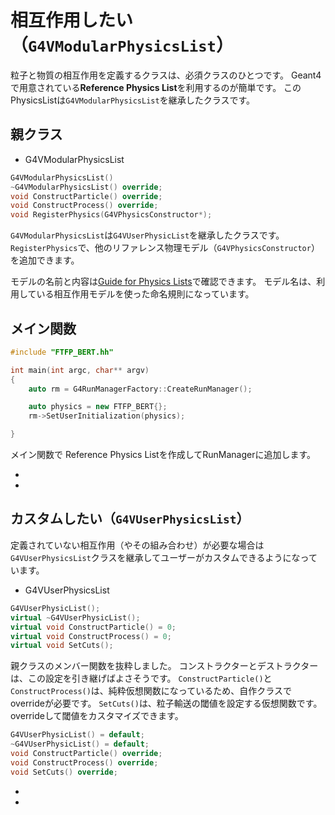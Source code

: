 # 相互作用したい（``G4VModularPhysicsList``）

粒子と物質の相互作用を定義するクラスは、必須クラスのひとつです。
Geant4で用意されている**Reference Physics List**を利用するのが簡単です。
このPhysicsListは``G4VModularPhysicsList``を継承したクラスです。

## 親クラス

- G4VModularPhysicsList

```cpp
G4VModularPhysicsList()
~G4VModularPhysicsList() override;
void ConstructParticle() override;
void ConstructProcess() override;
void RegisterPhysics(G4VPhysicsConstructor*);
```

``G4VModularPhysicsList``は``G4VUserPhysicList``を継承したクラスです。
``RegisterPhysics``で、他のリファレンス物理モデル（``G4VPhysicsConstructor``）を追加できます。

モデルの名前と内容は[Guide for Physics Lists](https://geant4-userdoc.web.cern.ch/UsersGuides/PhysicsListGuide/html/index.html)で確認できます。
モデル名は、利用している相互作用モデルを使った命名規則になっています。

## メイン関数

```cpp
#include "FTFP_BERT.hh"

int main(int argc, char** argv)
{
    auto rm = G4RunManagerFactory::CreateRunManager();

    auto physics = new FTFP_BERT{};
    rm->SetUserInitialization(physics);

}
```

メイン関数で Reference Physics Listを作成してRunManagerに追加します。

- [](./geant4-physics-ftfp_bert.md)
- [](./geant4-physics-opticalphysics.md)

## カスタムしたい（``G4VUserPhysicsList``）

定義されていない相互作用（やその組み合わせ）が必要な場合は``G4VUserPhysicsList``クラスを継承してユーザーがカスタムできるようになっています。

- G4VUserPhysicsList

```cpp
G4VUserPhysicList();
virtual ~G4VUserPhysicList();
virtual void ConstructParticle() = 0;
virtual void ConstructProcess() = 0;
virtual void SetCuts();
```

親クラスのメンバー関数を抜粋しました。
コンストラクターとデストラクターは、この設定を引き継げばよさそうです。
``ConstructParticle()``と``ConstructProcess()``は、純粋仮想関数になっているため、自作クラスでoverrideが必要です。
``SetCuts()``は、粒子輸送の閾値を設定する仮想関数です。
overrideして閾値をカスタマイズできます。

```cpp
G4VUserPhysicList() = default;
~G4VUserPhysicList() = default;
void ConstructParticle() override;
void ConstructProcess() override;
void SetCuts() override;
```

- [](./geant4-physics-constructparticle.md)
- [](./geant4-physics-constructprocess.md)
